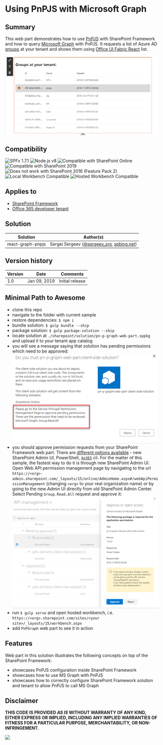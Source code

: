 # Using PnPJS with Microsoft Graph

## Summary
This web part demonstrates how to use [PnPJS](https://pnp.github.io/pnpjs/) with SharePoint Framework and how to query [Microsoft Graph](https://docs.microsoft.com/en-us/graph/overview) with PnPJS.
It requests a list of Azure AD [groups](https://docs.microsoft.com/en-us/graph/api/group-list?view=graph-rest-1.0) at your tenant and shows them using [Office UI Fabric React](https://developer.microsoft.com/en-us/fabric#/components) list.

![Main UI](./assets/summary.png)



## Compatibility

![SPFx 1.7.1](https://img.shields.io/badge/SPFx-1.7.1-green.svg) 
![Node.js v8](https://img.shields.io/badge/Node.js-v8-green.svg) 
![Compatible with SharePoint Online](https://img.shields.io/badge/SharePoint%20Online-Compatible-green.svg)
![Compatible with SharePoint 2019](https://img.shields.io/badge/SharePoint%20Server%202019-Compatible-green.svg)
![Does not work with SharePoint 2016 (Feature Pack 2)](https://img.shields.io/badge/SharePoint%20Server%202016%20(Feature%20Pack%202)-Incompatible-red.svg "SharePoint Server 2016 Feature Pack 2 requires SPFx 1.1")
![Local Workbench Compatible](https://img.shields.io/badge/Local%20Workbench-Compatible-green.svg)
![Hosted Workbench Compatible](https://img.shields.io/badge/Hosted%20Workbench-Compatible-green.svg)


## Applies to
* [SharePoint Framework](https://docs.microsoft.com/sharepoint/dev/spfx/sharepoint-framework-overview)
* [Office 365 developer tenant](https://docs.microsoft.com/sharepoint/dev/spfx/set-up-your-developer-tenant)

## Solution

Solution|Author(s)
--------|---------
react-graph-pnpjs | Sergei Sergeev ([@sergeev_srg](https://twitter.com/sergeev_srg), [spblog.net](https://spblog.net/))

## Version history

Version|Date|Comments
-------|----|--------
1.0|Jan 09, 2019|Initial release

## Minimal Path to Awesome
- clone this repo
- navigate to the folder with current sample
- restore dependencies: `$ npm i`
- bundle solution: `$ gulp bundle --ship`
- package solution: `$ gulp package-solution --ship`
- locate solution at `./sharepoint/solution/pn-p-graph-web-part.sppkg` and upload it to your tenant app catalog
- you will see a message saying that solution has pending permissions which need to be approved:  
![Pending permission requests](./assets/approve.png)
- you should approve permission requests from your SharePoint Framework web part. There are [different options available](https://docs.microsoft.com/en-us/sharepoint/dev/spfx/use-aadhttpclient#manage-permission-requests) - new SharePoint Admin UI, PowerShell, [`$o365`](https://pnp.github.io/office365-cli/) cli. For the matter of this sample, the fastest way to do it is through new SharePoint Admin UI. Open Web API permission management page by navigating to the url `https://<org>-admin.sharepoint.com/_layouts/15/online/AdminHome.aspx#/webApiPermissionManagement` (changing `<org>` to your real organization name) or by going to the new Admin UI directly from old SharePoint Admin Center. Select Pending `Group.Read.All` request and approve it:
![Approve request from new Admin UI](./assets/approve-request.png)
- run `$ gulp serve` and open hosted workbench, i.e. `https://<org>.sharepoint.com/sites/<your site>/_layouts/15/workbench.aspx`
- add `PnPGraph` web part to see it in action

## Features  
Web part in this solution illustrates the following concepts on top of the SharePoint Framework:
- showcases PnPJS configuration inside SharePoint Framework
- showcases how to use MS Graph with PnPJS 
- showcases how to correctly configure SharePoint Framework solution and tenant to allow PnPJS to call MS Graph

## Disclaimer

**THIS CODE IS PROVIDED *AS IS* WITHOUT WARRANTY OF ANY KIND, EITHER EXPRESS OR IMPLIED, INCLUDING ANY IMPLIED WARRANTIES OF FITNESS FOR A PARTICULAR PURPOSE, MERCHANTABILITY, OR NON-INFRINGEMENT.**


<img src="https://pnptelemetry.azurewebsites.net/sp-dev-fx-webparts/samples/react-graph-pnpjs" />
